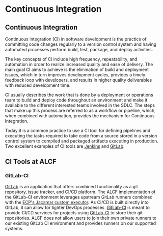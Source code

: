 # Continuous Integration

## Continuous Integration
Continuous Integration (CI) in software development is the practice of committing code changes regularly to a version control system and having automated processes perform build, test, package, and deploy activities.

The key concepts of CI include high frequency, repeatability, and automation in order to realize increased quality and ease of delivery. The main goal CI aims to achieve is the elimination of build and deployment issues, which in turn improves development cycles, provides a timely feedback loop with developers, and results in higher quality deliverables with reduced development time.

CI usually describes the work that is done by a deployment or operations team to build and deploy code throughout an environment and make it available to the different interested teams involved in the SDLC. The steps that make up this process are referred to as a workflow or pipeline, which, when combined with automation, provides the mechanism for Continuous Integration.

Today it is a common practice to use a CI tool for defining pipelines and executing the tasks required to take code from a source stored in a version control system to compiled and packaged artifacts executing in production. Two excellent examples of CI tools are [Jenkins](https://jenkins.io/) and [GitLab](https://about.gitlab.com/).

## CI Tools at ALCF

### GitLab-CI
[GitLab](gitlab-ci.md) is an application that offers combined functionality as a git repository, issue tracker, and CI/CD platform. The ALCF implementation of the GitLab-CI environment leverages upstream GitLab runners combined with the [ECP's Jacamar custom executor](https://gitlab.com/ecp-ci/jacamar-ci). As CI/CD is built directly into GitLab, it can allow for tighter DevOps processes. [GitLab-CI](https://gitlab-ci.alcf.anl.gov) is meant to provide CI/CD services for projects using [GitLab-CI](https://gitlab-ci.alcf.anl.gov) to store their git repositories. ALCF does not allow users to join their own private runners to our existing GitLab CI environment and provides runners on our supported systems.